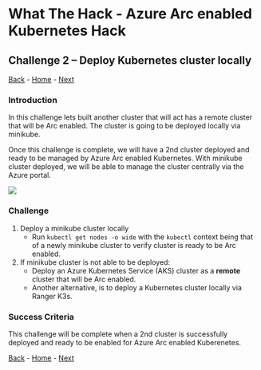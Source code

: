 # What The Hack - Azure Arc enabled Kubernetes Hack

## Challenge 2 – Deploy Kubernetes cluster locally
[Back](challenge01.md) - [Home](../readme.md) - [Next](challenge03.md)

### Introduction

In this challenge lets built another cluster that will act has a remote cluster that will be Arc enabled. The cluster is going to be deployed locally via minikube.

Once this challenge is complete, we will have a 2nd cluster deployed and ready to be managed by Azure Arc enabled Kubernetes. With minikube cluster deployed, we will be able to manage the cluster centrally via the Azure portal.

 ![](../img/image4.png)

### Challenge

1. Deploy a minikube cluster locally
    *  Run ```kubectl get nodes -o wide``` with the ```kubectl``` context being that of a newly minikube cluster to verify cluster is ready to be Arc enabled.
2. If minikube cluster is not able to be deployed:
    * Deploy an Azure Kubernetes Service (AKS) cluster as a **remote** cluster that will be Arc enabled.
    * Another alternative, is to deploy a Kubernetes cluster locally via Ranger K3s.

### Success Criteria

This challenge will be complete when a 2nd cluster is successfully deployed and ready to be enabled for Azure Arc enabled Kuberenetes.

[Back](challenge01.md) - [Home](../readme.md) - [Next](challenge03.md)
